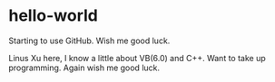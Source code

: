 # hello-world
Starting to use GitHub. Wish me good luck.

Linus Xu here, I know a little about VB(6.0) and C++.
Want to take up programming. Again wish me good luck.

